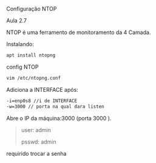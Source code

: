 Configuração NTOP 

Aula 2.7

NTOP é uma ferramento de monitoramento da 4 Camada.

Instalando:

```sh
apt install ntopng
```

config NTOP

```sh
vim /etc/ntopng.conf
```

Adiciona a INTERFACE após:

```sh
-i=enp0s8 //i de INTERFACE
-w=3000 // porta na qual dara listen
```

Abre o IP da máquina:3000 (porta 3000 ).

  > user: admin
  > 
  > psswd: admin

requirido trocar a senha

  
